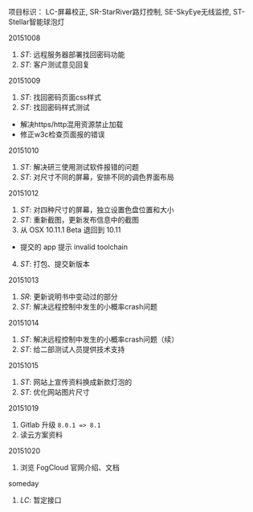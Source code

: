 项目标识： LC-屏幕校正, SR-StarRiver路灯控制, SE-SkyEye无线监控, ST-Stellar智能球泡灯

20151008

1. *ST*: 远程服务器部署找回密码功能
2. *ST*: 客户测试意见回复

20151009

1. *ST*: 找回密码页面css样式
2. *ST*: 找回密码样式测试
  - 解决https/http混用资源禁止加载
  - 修正w3c检查页面报的错误

20151010

1. *ST*: 解决研三使用测试软件报错的问题
2. *ST*: 对尺寸不同的屏幕，安排不同的调色界面布局

20151012

1. *ST*: 对四种尺寸的屏幕，独立设置色盘位置和大小
2. *ST*: 重新截图，更新发布信息中的截图
3. 从 OSX 10.11.1 Beta 退回到 10.11
  - 提交的 app 提示 invalid toolchain
4. *ST*: 打包、提交新版本

20151013

1. *SR*: 更新说明书中变动过的部分
2. *ST*: 解决远程控制中发生的小概率crash问题

20151014

1. *ST*: 解决远程控制中发生的小概率crash问题（续）
2. *ST*: 给二部测试人员提供技术支持

20151015

1. *ST*: 网站上宣传资料换成新款灯泡的
2. *ST*: 优化网站图片尺寸

20151019

1. Gitlab 升级 `8.0.1 => 8.1`
2. 读云方案资料

20151020

1. 浏览 FogCloud 官网介绍、文档

someday

1. *LC*: 暂定接口


[//]: # (comment)
